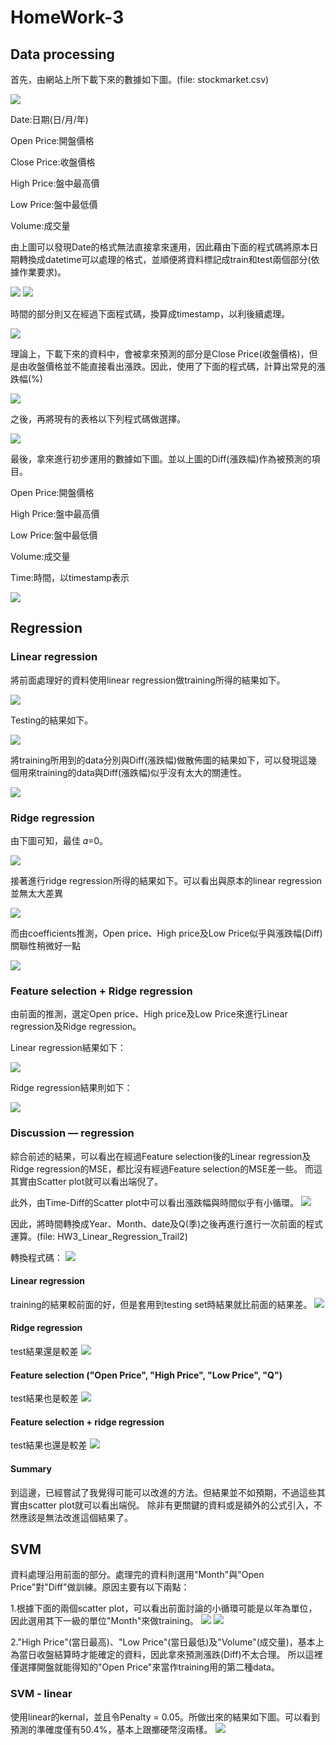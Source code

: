 # HomeWork-3

## Data processing
首先，由網站上所下載下來的數據如下圖。(file: stockmarket.csv)

![](https://imgur.com/P6M6d5A.png)

Date:日期(日/月/年)

Open Price:開盤價格

Close Price:收盤價格

High Price:盤中最高價

Low Price:盤中最低價

Volume:成交量

由上圖可以發現Date的格式無法直接拿來運用，因此藉由下面的程式碼將原本日期轉換成datetime可以處理的格式，並順便將資料標記成train和test兩個部分(依據作業要求)。

![](https://imgur.com/wt41r3h.png)
![](https://imgur.com/1EMxdM9.png)

時間的部分則又在經過下面程式碼，換算成timestamp，以利後續處理。

![](https://imgur.com/q0VgPMG.png)

理論上，下載下來的資料中，會被拿來預測的部分是Close Price(收盤價格)，但是由收盤價格並不能直接看出漲跌。因此，使用了下面的程式碼，計算出常見的漲跌幅(%)

![](https://imgur.com/3Fmletz.png)

之後，再將現有的表格以下列程式碼做選擇。

![](https://imgur.com/YtZeW2h.png)

最後，拿來進行初步運用的數據如下圖。並以上圖的Diff(漲跌幅)作為被預測的項目。

Open Price:開盤價格

High Price:盤中最高價

Low Price:盤中最低價

Volume:成交量

Time:時間，以timestamp表示

![](https://imgur.com/z93GcSZ.png)

## Regression

### Linear regression

將前面處理好的資料使用linear regression做training所得的結果如下。

![](https://imgur.com/nO8h6zt.png)

Testing的結果如下。

![](https://imgur.com/uIO1OUy.png)

將training所用到的data分別與Diff(漲跌幅)做散佈圖的結果如下，可以發現這幾個用來training的data與Diff(漲跌幅)似乎沒有太大的關連性。

![](https://imgur.com/xymrpWz.png)

### Ridge regression

由下圖可知，最佳 𝛼=0。

![](https://imgur.com/Vpxk7ws.png)

接著進行ridge regression所得的結果如下。可以看出與原本的linear regression並無太大差異

![](https://imgur.com/woFcwT5.png)

而由coefficients推測，Open price、High price及Low Price似乎與漲跌幅(Diff)關聯性稍微好一點

![](https://imgur.com/uSpEDAJ.png)

### Feature selection + Ridge regression

由前面的推測，選定Open price、High price及Low Price來進行Linear regression及Ridge regression。

Linear regression結果如下：

![](https://imgur.com/AQoakEj.png)

Ridge regression結果則如下：

![](https://imgur.com/jgguBMf.png)

### Discussion — regression

綜合前述的結果，可以看出在經過Feature selection後的Linear regression及Ridge regression的MSE，都比沒有經過Feature selection的MSE差一些。
而這其實由Scatter plot就可以看出端倪了。

此外，由Time-Diff的Scatter plot中可以看出漲跌幅與時間似乎有小循環。
![](https://imgur.com/uoQbWTB.png)

因此，將時間轉換成Year、Month、date及Q(季)之後再進行進行一次前面的程式運算。(file: HW3_Linear_Regression_Trail2)

轉換程式碼：
![](https://imgur.com/VXnX8zA.png)

#### Linear regression

training的結果較前面的好，但是套用到testing set時結果就比前面的結果差。
![](https://imgur.com/a2Xcyx0.png)

#### Ridge regression

test結果還是較差
![](https://imgur.com/bn8Ert7.png)

#### Feature selection ("Open Price", "High Price", "Low Price", "Q")

test結果也是較差
![](https://imgur.com/f8yh94I.png)

#### Feature selection + ridge regression

test結果也還是較差
![](https://imgur.com/hY4WcH7.png)

#### Summary

到這邊，已經嘗試了我覺得可能可以改進的方法。但結果並不如預期，不過這些其實由scatter plot就可以看出端倪。
除非有更關鍵的資料或是額外的公式引入，不然應該是無法改進這個結果了。


## SVM
資料處理沿用前面的部分。處理完的資料則選用"Month"與"Open Price"對"Diff"做訓練。原因主要有以下兩點：

1.根據下面的兩個scatter plot，可以看出前面討論的小循環可能是以年為單位，因此選用其下一級的單位"Month"來做training。
![](https://imgur.com/eLIItPG.png)
![](https://imgur.com/dIzKicn.png)

2."High Price"(當日最高)、"Low Price"(當日最低)及"Volume"(成交量)，基本上為當日收盤結算時才能確定的資料，因此拿來預測漲跌(Diff)不太合理。
所以這裡僅選擇開盤就能得知的"Open Price"來當作training用的第二種data。

### SVM - linear

使用linear的kernal，並且令Penalty = 0.05。所做出來的結果如下圖。可以看到預測的準確度僅有50.4%，基本上跟擲硬幣沒兩樣。
![](https://imgur.com/4kkNrqQ.png)
